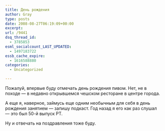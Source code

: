 ```yaml
---
title: День рождения
author: Gray
type: posts
date: 2008-08-27T06:19:09+00:00
excerpt:
url: /9441
dsq_thread_id:
  - 3785853
esml_socialcount_LAST_UPDATED:
  - 1497183722
essb_cache_expire:
  - 1616588880
categories:
  - Uncategorized

---
```








Пожалуй, впервые буду отмечать день рождения пивом. Нет, не в походе &#8212; в недавно открывшемся чешском ресторане в центре города.

А еще я, наверное, займусь еще одним необычным для себя в день рождения занятием &#8212; запишу подкаст. Год назад я его как раз слушал &#8212; это был 50-й выпуск РТ.

Ну и отвечать на поздравления тоже буду.